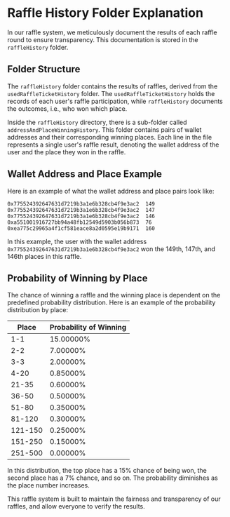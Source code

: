 # Raffle History Folder Explanation

In our raffle system, we meticulously document the results of each raffle round to ensure transparency. This documentation is stored in the `raffleHistory` folder.

## Folder Structure

The `raffleHistory` folder contains the results of raffles, derived from the `usedRaffleTicketHistory` folder. The `usedRaffleTicketHistory` holds the records of each user's raffle participation, while `raffleHistory` documents the outcomes, i.e., who won which place.

Inside the `raffleHistory` directory, there is a sub-folder called `addressAndPlaceWinningHistory`. This folder contains pairs of wallet addresses and their corresponding winning places. Each line in the file represents a single user's raffle result, denoting the wallet address of the user and the place they won in the raffle.

## Wallet Address and Place Example

Here is an example of what the wallet address and place pairs look like:

```
0x775524392647631d7219b3a1e6b328cb4f9e3ac2  149
0x775524392647631d7219b3a1e6b328cb4f9e3ac2  147
0x775524392647631d7219b3a1e6b328cb4f9e3ac2  146
0xa551001916727bb94a48fb12549d5903b056b873  76
0xea775c29965a4f1cf581eace8a2d0595e19b9171  160
```

In this example, the user with the wallet address `0x775524392647631d7219b3a1e6b328cb4f9e3ac2` won the 149th, 147th, and 146th places in this raffle.

## Probability of Winning by Place

The chance of winning a raffle and the winning place is dependent on the predefined probability distribution. Here is an example of the probability distribution by place:

| Place | Probability of Winning |
|-------|------------------------|
| 1-1   | 15.00000%              |
| 2-2   | 7.00000%               |
| 3-3   | 2.00000%               |
| 4-20  | 0.85000%               |
| 21-35 | 0.60000%               |
| 36-50 | 0.50000%               |
| 51-80 | 0.35000%               |
| 81-120| 0.30000%               |
| 121-150| 0.25000%              |
| 151-250| 0.15000%              |
| 251-500| 0.00000%              |

In this distribution, the top place has a 15% chance of being won, the second place has a 7% chance, and so on. The probability diminishes as the place number increases.

This raffle system is built to maintain the fairness and transparency of our raffles, and allow everyone to verify the results.
